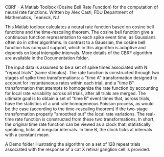 CBRF - A Matlab Toolbox (Cosine Bell Rate Function) for the computation of neural rate functions.
Written by Alex Casti, FDU Department of Mathematics, Teaneck, NJ

This Matlab toolbox calculates a neural rate function based on cosine bell functions and the time-rescaling theorem. The cosine bell function give a continuous function representation to each spike event time, as Gaussians often do in other algorithms. In contrast to a Gaussian, the cosine bell function has compact support, which in this algorithm is adaptive and depends on local interspike intervals. More details of the CBRF algorithm are available in the Documentation folder.

The input data is assumed to be a set of spike times associated with N "repeat trials" (same stimulus). The rate function is constructed through two stages of spike time transformations: a "time A" transformation designed to account for instantaneous rates within each trial, and a "time B" transformation that attempts to homogenize the rate function by accounting for local rate variability across all trials, after all trials are merged. The ultimate goal is to obtain a set of "time B" event times
that, across trials, have the statistics of a unit rate homogeneous Poisson process, as would be the case (according to the time-rescaling theorem) if the two-stage transformation properly "smoothed out" the local rate variations. The real-time rate function is constructed from these two transformations. In short, the original time rate function can be viewed as a clock that, statistically speaking, ticks at irregular intervals. In time B, the clock ticks at intervals with a constant mean.

A Demo folder illustrating the algorithm on a set of 128 repeat trials associated with the response of a cat X retinal ganglion cell is provided.


